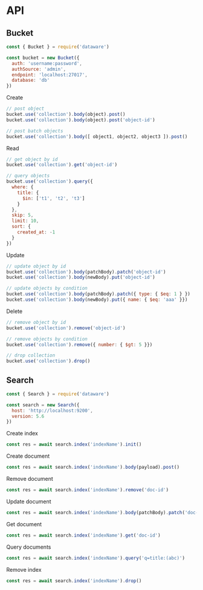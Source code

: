# API

## Bucket

```js
const { Bucket } = require('dataware')

const bucket = new Bucket({
  auth: 'username:password',
  authSource: 'admin',
  endpoint: 'localhost:27017',
  database: 'db'
})
```

Create
```js
// post object
bucket.use('collection').body(object).post()
bucket.use('collection').body(object).post('object-id')

// post batch objects
bucket.use('collection').body([ object1, object2, object3 ]).post()
```

Read
```js
// get object by id
bucket.use('collection').get('object-id')

// query objects
bucket.use('collection').query({
  where: {
    title: {
      $in: ['t1', 't2', 't3']
    }
  },
  skip: 5,
  limit: 10,
  sort: {
    created_at: -1
  }
})
```

Update
```js
// update object by id
bucket.use('collection').body(patchBody).patch('object-id')
bucket.use('collection').body(newBody).put('object-id')

// update objects by condition
bucket.use('collection').body(patchBody).patch({ type: { $eq: 1 } })
bucket.use('collection').body(newBody).put({ name: { $eq: 'aaa' }})
```

Delete
```js
// remove object by id
bucket.use('collection').remove('object-id')

// remove objects by condition
bucket.use('collection').remove({ number: { $gt: 5 }})

// drop collection
bucket.use('collection').drop()
```


## Search

```js
const { Search } = require('dataware')

const search = new Search({
  host: 'http://localhost:9200',
  version: 5.6
})
```

Create index
```js
const res = await search.index('indexName').init()
```

Create document
```js
const res = await search.index('indexName').body(payload).post()
```

Remove document
```js
const res = await search.index('indexName').remove('doc-id')
```

Update document
```js
const res = await search.index('indexName').body(patchBody).patch('doc-id')
```

Get document
```js
const res = await search.index('indexName').get('doc-id')
```

Query documents
```js
const res = await search.index('indexName').query('q=title:(abc)')
```

Remove index
```js
const res = await search.index('indexName').drop()
```
